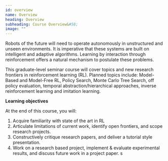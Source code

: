 ```yaml
---
id: overview
name: Overview
heading: Overview
subheading: Course Overview&#58;
image: ""
---
```


Robots of the future will need to operate autonomously in unstructured and unseen environments. It is imperative that these systems are built on intelligent and adaptive algorithms. Learning by interaction through reinforcement offers a natural mechanism to postulate these problems.  

This graduate-level seminar course will cover topics and new research frontiers in reinforcement learning (RL). Planned topics include: Model-Based and Model-Free RL, Policy Search, Monte Carlo Tree Search, off policy evaluation, temporal abstraction/hierarchical approaches, inverse reinforcement learning and imitation learning.

**Learning objectives**  

At the end of this course, you will:  
1. Acquire familiarity with state of the art in RL
2. Articulate limitations of current work, identify open frontiers, and scope research projects. 
3. Constructively critique research papers, and deliver a tutorial style presentation. 
4. Work on a research based project, implement & evaluate experimental results, and discuss future work in a project paper. s